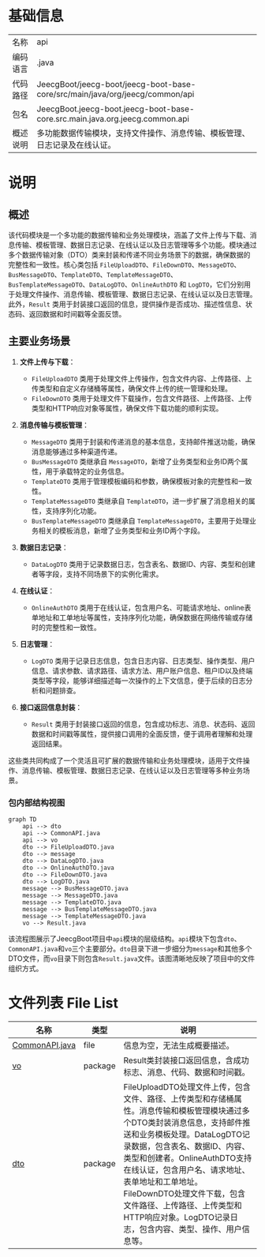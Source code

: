 # 基础信息

|      |      |
|------|------|
| 名称 | api |
| 编码语言 | .java |
| 代码路径 | JeecgBoot/jeecg-boot/jeecg-boot-base-core/src/main/java/org/jeecg/common/api |
| 包名 | JeecgBoot.jeecg-boot.jeecg-boot-base-core.src.main.java.org.jeecg.common.api |
| 概述说明 | 多功能数据传输模块，支持文件操作、消息传输、模板管理、日志记录及在线认证。 |

# 说明

## 概述

该代码模块是一个多功能的数据传输和业务处理模块，涵盖了文件上传与下载、消息传输、模板管理、数据日志记录、在线认证以及日志管理等多个功能。模块通过多个数据传输对象（DTO）类来封装和传递不同业务场景下的数据，确保数据的完整性和一致性。核心类包括 `FileUploadDTO`、`FileDownDTO`、`MessageDTO`、`BusMessageDTO`、`TemplateDTO`、`TemplateMessageDTO`、`BusTemplateMessageDTO`、`DataLogDTO`、`OnlineAuthDTO` 和 `LogDTO`，它们分别用于处理文件操作、消息传输、模板管理、数据日志记录、在线认证以及日志管理。此外，`Result` 类用于封装接口返回的信息，提供操作是否成功、描述性信息、状态码、返回数据和时间戳等全面反馈。

## 主要业务场景

1. **文件上传与下载**：
   - `FileUploadDTO` 类用于处理文件上传操作，包含文件内容、上传路径、上传类型和自定义存储桶等属性，确保文件上传的统一管理和处理。
   - `FileDownDTO` 类用于处理文件下载操作，包含文件路径、上传路径、上传类型和HTTP响应对象等属性，确保文件下载功能的顺利实现。

2. **消息传输与模板管理**：
   - `MessageDTO` 类用于封装和传递消息的基本信息，支持邮件推送功能，确保消息能够通过多种渠道传递。
   - `BusMessageDTO` 类继承自 `MessageDTO`，新增了业务类型和业务ID两个属性，用于承载特定的业务信息。
   - `TemplateDTO` 类用于管理模板编码和参数，确保模板对象的完整性和一致性。
   - `TemplateMessageDTO` 类继承自 `TemplateDTO`，进一步扩展了消息相关的属性，支持序列化功能。
   - `BusTemplateMessageDTO` 类继承自 `TemplateMessageDTO`，主要用于处理业务相关的模板消息，新增了业务类型和业务ID两个字段。

3. **数据日志记录**：
   - `DataLogDTO` 类用于记录数据日志，包含表名、数据ID、内容、类型和创建者等字段，支持不同场景下的实例化需求。

4. **在线认证**：
   - `OnlineAuthDTO` 类用于在线认证，包含用户名、可能请求地址、online表单地址和工单地址等属性，支持序列化功能，确保数据在网络传输或存储时的完整性和一致性。

5. **日志管理**：
   - `LogDTO` 类用于记录日志信息，包含日志内容、日志类型、操作类型、用户信息、请求参数、请求路径、请求方法、用户账户信息、租户ID以及终端类型等字段，能够详细描述每一次操作的上下文信息，便于后续的日志分析和问题排查。

6. **接口返回信息封装**：
   - `Result` 类用于封装接口返回的信息，包含成功标志、消息、状态码、返回数据和时间戳等属性，提供接口调用的全面反馈，便于调用者理解和处理返回结果。

这些类共同构成了一个灵活且可扩展的数据传输和业务处理模块，适用于文件操作、消息传输、模板管理、数据日志记录、在线认证以及日志管理等多种业务场景。


### 包内部结构视图

```mermaid
graph TD
    api --> dto
    api --> CommonAPI.java
    api --> vo
    dto --> FileUploadDTO.java
    dto --> message
    dto --> DataLogDTO.java
    dto --> OnlineAuthDTO.java
    dto --> FileDownDTO.java
    dto --> LogDTO.java
    message --> BusMessageDTO.java
    message --> MessageDTO.java
    message --> TemplateDTO.java
    message --> BusTemplateMessageDTO.java
    message --> TemplateMessageDTO.java
    vo --> Result.java
```

该流程图展示了JeecgBoot项目中`api`模块的层级结构。`api`模块下包含`dto`、`CommonAPI.java`和`vo`三个主要部分。`dto`目录下进一步细分为`message`和其他多个DTO文件，而`vo`目录下则包含`Result.java`文件。该图清晰地反映了项目中的文件组织方式。

# 文件列表 File List

| 名称   | 类型  | 说明 |
|-------|------|-------------|
| [CommonAPI.java](CommonAPI.md) | file | 信息为空，无法生成概要描述。 |
| [vo](vo/_module.md) | package | Result类封装接口返回信息，含成功标志、消息、代码、数据和时间戳。 |
| [dto](dto/_module.md) | package | FileUploadDTO处理文件上传，包含文件、路径、上传类型和存储桶属性。消息传输和模板管理模块通过多个DTO类封装消息信息，支持邮件推送和业务模板处理。DataLogDTO记录数据，包含表名、数据ID、内容、类型和创建者。OnlineAuthDTO支持在线认证，包含用户名、请求地址、表单地址和工单地址。FileDownDTO处理文件下载，包含文件路径、上传路径、上传类型和HTTP响应对象。LogDTO记录日志，包含内容、类型、操作、用户信息等。 |


